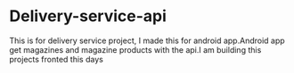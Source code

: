 # Delivery-service-api
This is for delivery service project, I made this for android app.Android app get magazines and magazine products with the api.I am building this projects fronted this days
